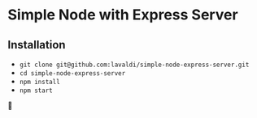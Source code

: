 # Simple Node with Express Server

## Installation

- `git clone git@github.com:lavaldi/simple-node-express-server.git`
- `cd simple-node-express-server`
- `npm install`
- `npm start`

💪
